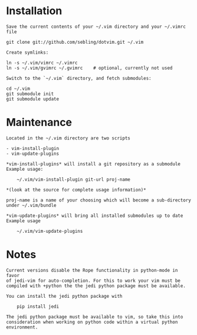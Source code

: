 # Installation

    Save the current contents of your ~/.vim directory and your ~/.vimrc file

    git clone git://github.com/sebling/dotvim.git ~/.vim

    Create symlinks:

    ln -s ~/.vim/vimrc ~/.vimrc
    ln -s ~/.vim/gvimrc ~/.gvimrc    # optional, currently not used

    Switch to the `~/.vim` directory, and fetch submodules:

    cd ~/.vim
    git submodule init
    git submodule update

# Maintenance

    Located in the ~/.vim directory are two scripts

    - vim-install-plugin
    - vim-update-plugins

    *vim-install-plugins* will install a git repository as a submodule
    Example usage:

        ~/.vim/vim-install-plugin git-url proj-name

    *(look at the source for complete usage information)*

    proj-name is a name of your choosing which will become a sub-directory
    under ~/.vim/bundle

    *vim-update-plugins* will bring all installed submodules up to date
    Example usage

        ~/.vim/vim-update-plugins

# Notes

    Current versions disable the Rope functionality in python-mode in favor
    of jedi-vim for auto-completion. For this to work your vim must be 
    compiled with +python the the jedi python package must be available.

    You can install the jedi python package with

        pip install jedi

    The jedi python package must be available to vim, so take this into 
    consideration when working on python code within a virtual python
    environment.

